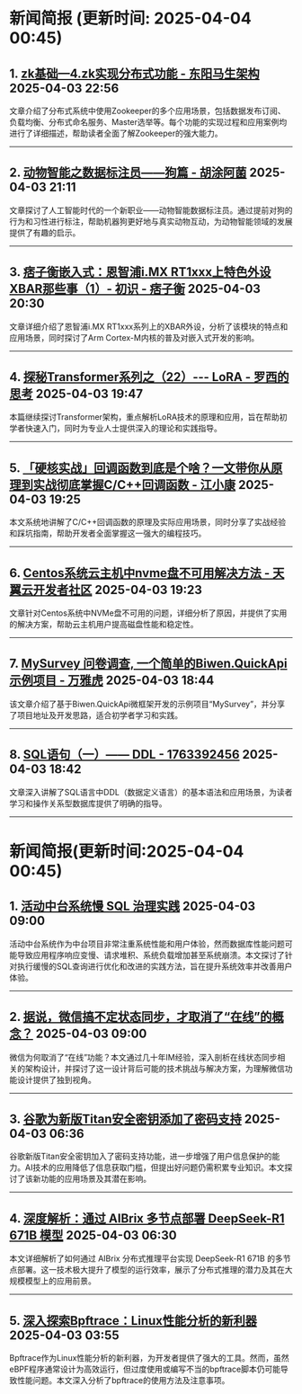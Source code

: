 # 新闻简报 (更新时间: 2025-04-04 00:45)

## 1. [zk基础—4.zk实现分布式功能 - 东阳马生架构](https://www.cnblogs.com/mjunz/p/18808532)  2025-04-03 22:56

文章介绍了分布式系统中使用Zookeeper的多个应用场景，包括数据发布订阅、负载均衡、分布式命名服务、Master选举等。每个功能的实现过程和应用案例均进行了详细描述，帮助读者全面了解Zookeeper的强大能力。

---

## 2. [动物智能之数据标注员——狗篇 - 胡涂阿菌](https://www.cnblogs.com/tanshaoshenghao/p/18808156)  2025-04-03 21:11

文章探讨了人工智能时代的一个新职业——动物智能数据标注员。通过提前对狗的行为和习性进行标注，帮助机器狗更好地与真实动物互动，为动物智能领域的发展提供了有趣的启示。

---

## 3. [痞子衡嵌入式：恩智浦i.MX RT1xxx上特色外设XBAR那些事（1）- 初识 - 痞子衡](https://www.cnblogs.com/henjay724/p/18808395)  2025-04-03 20:30

文章详细介绍了恩智浦i.MX RT1xxx系列上的XBAR外设，分析了该模块的特点和应用场景，同时探讨了Arm Cortex-M内核的普及对嵌入式开发的影响。

---

## 4. [探秘Transformer系列之（22）--- LoRA - 罗西的思考](https://www.cnblogs.com/rossiXYZ/p/18805103)  2025-04-03 19:47

本篇继续探讨Transformer架构，重点解析LoRA技术的原理和应用，旨在帮助初学者快速入门，同时为专业人士提供深入的理论和实践指导。

---

## 5. [「硬核实战」回调函数到底是个啥？一文带你从原理到实战彻底掌握C/C++回调函数 - 江小康](https://www.cnblogs.com/xiaokang-coding/p/18801623)  2025-04-03 19:25

本文系统地讲解了C/C++回调函数的原理及实际应用场景，同时分享了实战经验和踩坑指南，帮助开发者全面掌握这一强大的编程技巧。

---

## 6. [Centos系统云主机中nvme盘不可用解决方法 - 天翼云开发者社区](https://www.cnblogs.com/developer-tianyiyun/p/18808294)  2025-04-03 19:23

文章针对Centos系统中NVMe盘不可用的问题，详细分析了原因，并提供了实用的解决方案，帮助云主机用户提高磁盘性能和稳定性。

---

## 7. [MySurvey 问卷调查, 一个简单的Biwen.QuickApi示例项目 - 万雅虎](https://www.cnblogs.com/vipwan/p/18808244)  2025-04-03 18:44

该文章介绍了基于Biwen.QuickApi微框架开发的示例项目“MySurvey”，并分享了项目地址及开发思路，适合初学者学习和实践。

---

## 8. [SQL语句（一）—— DDL - 1763392456](https://www.cnblogs.com/cnoneblog/p/18808240)  2025-04-03 18:42

文章深入讲解了SQL语言中DDL（数据定义语言）的基本语法和应用场景，为读者学习和操作关系型数据库提供了明确的指导。

---
# 新闻简报(更新时间:2025-04-04 00:45)

## 1. [活动中台系统慢 SQL 治理实践](https://www.51cto.com/article/812395.html)   2025-04-03 09:00

活动中台系统作为中台项目非常注重系统性能和用户体验，然而数据库性能问题可能导致应用程序响应变慢、请求堆积、系统负载增加甚至系统崩溃。本文探讨了针对执行缓慢的SQL查询进行优化和改进的实践方法，旨在提升系统效率并改善用户体验。

---

## 2. [据说，微信搞不定状态同步，才取消了“在线”的概念？](https://www.51cto.com/article/812327.html)   2025-04-03 09:00

微信为何取消了“在线”功能？本文通过几十年IM经验，深入剖析在线状态同步相关的架构设计，并探讨了这一设计背后可能的技术挑战与解决方案，为理解微信功能设计提供了独到视角。

---

## 3. [谷歌为新版Titan安全密钥添加了密码支持](https://www.51cto.com/article/812399.html)   2025-04-03 06:36

谷歌新版Titan安全密钥加入了密码支持功能，进一步增强了用户信息保护的能力。AI技术的应用降低了信息获取门槛，但提出好问题仍需积累专业知识。本文探讨了该新功能的应用场景及其潜在影响。

---

## 4. [深度解析：通过 AIBrix 多节点部署 DeepSeek-R1 671B 模型](https://www.51cto.com/article/812361.html)   2025-04-03 06:30

本文详细解析了如何通过 AIBrix 分布式推理平台实现 DeepSeek-R1 671B 的多节点部署。这一技术极大提升了模型的运行效率，展示了分布式推理的潜力及其在大规模模型上的应用前景。

---

## 5. [深入探索Bpftrace：Linux性能分析的新利器](https://www.51cto.com/article/812398.html)   2025-04-03 03:55

Bpftrace作为Linux性能分析的新利器，为开发者提供了强大的工具。然而，虽然eBPF程序通常设计为高效运行，但过度使用或编写不当的bpftrace脚本仍可能导致性能问题。本文深入分析了bpftrace的使用方法及注意事项。